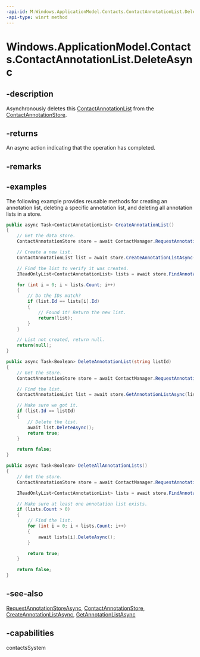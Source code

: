 ```yaml
---
-api-id: M:Windows.ApplicationModel.Contacts.ContactAnnotationList.DeleteAsync
-api-type: winrt method
---
```


<!-- Method syntax
public Windows.Foundation.IAsyncAction DeleteAsync()
-->

# Windows.ApplicationModel.Contacts.ContactAnnotationList.DeleteAsync

## -description
Asynchronously deletes this [ContactAnnotationList](contactannotationlist.md) from the [ContactAnnotationStore](contactannotationstore.md).

## -returns
An async action indicating that the operation has completed.

## -remarks

## -examples
The following example provides reusable methods for creating an annotation list, deleting a specific annotation list, and deleting all annotation lists in a store.

```csharp
public async Task<ContactAnnotationList> CreateAnnotationList()
{
    // Get the data store.
    ContactAnnotationStore store = await ContactManager.RequestAnnotationStoreAsync(ContactAnnotationStoreAccessType.AppAnnotationsReadWrite);

    // Create a new list.
    ContactAnnotationList list = await store.CreateAnnotationListAsync();

    // Find the list to verify it was created.
    IReadOnlyList<ContactAnnotationList> lists = await store.FindAnnotationListsAsync();

    for (int i = 0; i < lists.Count; i++)
    {
        // Do the IDs match?
        if (list.Id == lists[i].Id)
        {
            // Found it! Return the new list.
            return(list);
        }
    }

    // List not created, return null.
    return(null);
}

public async Task<Boolean> DeleteAnnotationList(string listId)
{
    // Get the store.
    ContactAnnotationStore store = await ContactManager.RequestAnnotationStoreAsync(ContactAnnotationStoreAccessType.AppAnnotationsReadWrite);

    // Find the list.
    ContactAnnotationList list = await store.GetAnnotationListAsync(listId);

    // Make sure we got it.
    if (list.Id == listId)
    {
        // Delete the list.
        await list.DeleteAsync();
        return true;
    }

    return false;
}

public async Task<Boolean> DeleteAllAnnotationLists()
{
    // Get the store.
    ContactAnnotationStore store = await ContactManager.RequestAnnotationStoreAsync(ContactAnnotationStoreAccessType.AppAnnotationsReadWrite);

    IReadOnlyList<ContactAnnotationList> lists = await store.FindAnnotationListsAsync();

    // Make sure at least one annotation list exists.
    if (lists.Count > 0)
    {
        // Find the list.
        for (int i = 0; i < lists.Count; i++)
        {
            await lists[i].DeleteAsync();
        }

        return true;
    }

    return false;
}

```



## -see-also
[RequestAnnotationStoreAsync](contactmanager_requestannotationstoreasync.md), [ContactAnnotationStore](contactannotationstore.md), [CreateAnnotationListAsync](contactannotationstore_createannotationlistasync.md), [GetAnnotationListAsync](contactannotationstore_getannotationlistasync.md)
## -capabilities
contactsSystem
